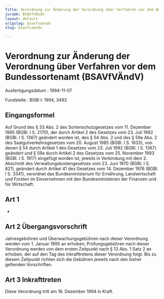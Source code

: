 ```yaml
---
Title: Verordnung zur Änderung der Verordnung über Verfahren vor dem Bundessortenamt
jurabk: BSAVfVÄndV
layout: default
origslug: bsavfvaendv
slug: bsavfvaendv

---
```


# Verordnung zur Änderung der Verordnung über Verfahren vor dem Bundessortenamt (BSAVfVÄndV)

Ausfertigungsdatum
:   1994-11-07

Fundstelle
:   BGBl I: 1994, 3493



## Eingangsformel

Auf Grund des § 33 Abs. 2 des Sortenschutzgesetzes vom 11. Dezember
1985 (BGBl. I S. 2170), der durch Artikel 2 des Gesetzes vom 23. Juli
1992 (BGBl. I S. 1367) geändert worden ist, des § 54 Abs. 2 und des §
59a Abs. 2 des Saatgutverkehrsgesetzes vom 20. August 1985 (BGBl. I S.
1633), von denen § 54 durch Artikel 1 des Gesetzes vom 23. Juli 1992
(BGBl. I S. 1367) geändert und § 59a durch Artikel 2 des Gesetzes vom
25\. November 1993 (BGBl. I S. 1917) eingefügt worden ist, jeweils in
Verbindung mit dem 2. Abschnitt des Verwaltungskostengesetzes vom 23.
Juni 1970 (BGBl. I S. 821), geändert durch Artikel 41 des Gesetzes vom
14\. Dezember 1976 (BGBl. I S. 3341), verordnet das Bundesministerium
für Ernährung, Landwirtschaft und Forsten im Einvernehmen mit den
Bundesministerien der Finanzen und für Wirtschaft:


## Art 1

-


## Art 2 Übergangsvorschrift

Jahresgebühren und Überwachungsgebühren nach dieser Verordnung werden
vom 1. Januar 1995 an erhoben; Prüfungsgebühren nach dieser Verordnung
werden von dem ersten Zeitpunkt nach § 13 Abs. 1 Satz 2 an erhoben,
der auf den Tag des Inkrafttretens dieser Verordnung folgt. Bis zu
diesem Zeitpunkt richten sich die Gebühren jeweils nach den bisher
geltenden Vorschriften.


## Art 3 Inkrafttreten

Diese Verordnung tritt am 16. Dezember 1994 in Kraft.


